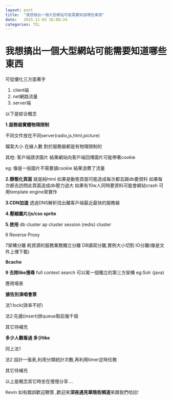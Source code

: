 ```yaml
---
layout: post
title:  "我想搞出一個大型網站可能需要知道哪些東西"
date:   2015-11-03 16:00:24
categories: TIL
---
```


# 我想搞出一個大型網站可能需要知道哪些東西 #

可從優化三方面著手
1. client端
2. net網路流量
3. server端

以下是綜合概念

**1.服務器實體物理限制**

不同文件放在不同server(radio,js,html,picture)

檔案大小 在線人數 對於服務器都是有物理限制的

其他:
客戶端請求圖片
結果網站向客戶端回傳圖片可能帶著cookie

eg: 像是一般圖片不需要讀cookie
結果浪費了流量

**2.靜態化頁面**
就是純html
如果是動態頁面可能造成每次都去跟db要資料
如果每次都去訪問此頁面造成db壓力過大
如果有10w人同時要資料可能會網站crash
可用template engine來實作

**3.CDN加速**
透過DNS解析找出離客戶端最近最快的服務器

**4.壓縮圖片/js/css sprite**

**5.使用**
db cluster
ap cluster
session (redis) cluster

6
Reverse Proxy

7架構分離
耗資源的服務業務獨立分離
DB讀寫分離,實例大小切割
IO分離(像是文件上傳下載)

**8cache**

**9 去除like搜尋** 
full context search
可以駕一個獨立的第三方架構
eg:Solr (java)

應用場景

**搶告別演唱會票**

法1:lock(效率不好)

法2:先搶(insert)排queue取前幾千個

其它待補充

**多少人觀看過 多少like**

同上法1

法2 設計一張表,利用分類統計次數,再利用timer定時任務

其它待補充

以上是概念其它時坐在慢慢分享....

Kevin 如有錯誤歡迎鞭策 ,歡迎來**深夜遇見華陰街頻道**來跟我們哈拉!


